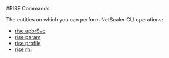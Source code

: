 #RISE Commands

The entities on which you can perform NetScaler CLI operations:
<ul><li><a href="../../rise/rise-apbrsvc/rise-apbrsvc">rise apbrSvc</a></li><li><a href="../../rise/rise-param/rise-param">rise param</a></li><li><a href="../../rise/rise-profile/rise-profile">rise profile</a></li><li><a href="../../rise/rise-rhi/rise-rhi">rise rhi</a></li></ul>



